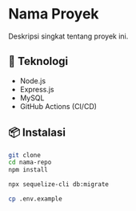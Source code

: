 # Nama Proyek

Deskripsi singkat tentang proyek ini.

## 🚀 Teknologi

- Node.js
- Express.js
- MySQL 
- GitHub Actions (CI/CD)

## 📦 Instalasi

```bash
git clone 
cd nama-repo
npm install

npx sequelize-cli db:migrate

cp .env.example


